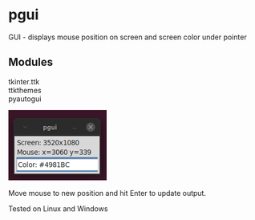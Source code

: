 # pgui
GUI - displays mouse position on screen and screen color under pointer

## Modules
tkinter.ttk  
ttkthemes  
pyautogui  

![pgui](images/pgui.png)

Move mouse to new position and hit Enter to update output.

Tested on Linux and Windows